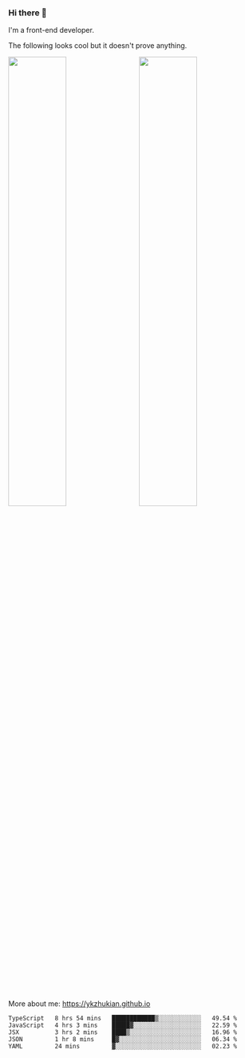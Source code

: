 ### Hi there 👋

I'm a front-end developer.

The following looks cool but it doesn't prove anything.

[<img align="right" width="48%" src="https://github-readme-stats.vercel.app/api?username=ykzhukian&show_icons=true&theme=dracula">](https://github.com/anuraghazra/github-readme-stats)

[<img width="48%" src="https://github-readme-stats.vercel.app/api/top-langs/?username=ykzhukian&layout=compact&theme=dracula">](https://github.com/anuraghazra/github-readme-stats)

More about me: 
https://ykzhukian.github.io

<!--START_SECTION:waka-->
```text
TypeScript   8 hrs 54 mins   ████████████▒░░░░░░░░░░░░   49.54 % 
JavaScript   4 hrs 3 mins    █████▓░░░░░░░░░░░░░░░░░░░   22.59 % 
JSX          3 hrs 2 mins    ████▒░░░░░░░░░░░░░░░░░░░░   16.96 % 
JSON         1 hr 8 mins     █▓░░░░░░░░░░░░░░░░░░░░░░░   06.34 % 
YAML         24 mins         ▓░░░░░░░░░░░░░░░░░░░░░░░░   02.23 % 
```
<!--END_SECTION:waka-->
